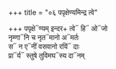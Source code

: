 +++
title = "०६ पपृक्षेण्यमिन्द्र त्वे"

+++
पपृक्षे᳓ण्यम् इन्दर+ त्वे᳓ हि᳓ ओ᳓जो  
नृम्णा᳓नि च नृत᳓मानो अ᳓मर्तः  
स᳓ न ए᳓नीं वसवानो रयिं᳓ दाः  
प्रा᳓र्य᳓ स्तुषे तुविमघ᳓स्य दा᳓नम्